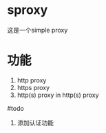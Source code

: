 # sproxy
这是一个simple proxy

# 功能
1. http proxy
1. https proxy
1. http(s) proxy in http(s) proxy

#todo
1. 添加认证功能
